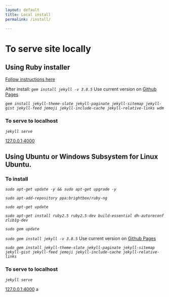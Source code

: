 ```yaml
---
layout: default
title: Local install
permalink: /install/

---
```


# To serve site locally

## Using Ruby installer

[Follow instructions here](https://jekyllrb.com/docs/installation/windows/#installation-via-rubyinstaller)

After install:
_`gem install jekyll -v 3.8.5`_ Use current version on [Github Pages](https://pages.github.com/versions/)

_`gem install jekyll-theme-slate jekyll-paginate jekyll-sitemap jekyll-gist jekyll-feed jemoji jekyll-include-cache jekyll-relative-links wdm`_

### To serve to localhost

_`jekyll serve`_

[127.0.0.1:4000](http://127.0.0.1:4000/)

## Using Ubuntu or Windows Subsystem for Linux Ubuntu.

### To install

_`sudo apt-get update -y && sudo apt-get upgrade -y`_  
  
_`sudo apt-add-repository ppa:brightbox/ruby-ng`_
  
_`sudo apt-get update`_

_`sudo apt-get install ruby2.5 ruby2.5-dev build-essential dh-autoreconf zlib1g-dev`_

_`sudo gem update`_

_`sudo gem install jekyll -v 3.8.5`_ Use current version on [Github Pages](https://pages.github.com/versions/)

_`sudo gem install jekyll-theme-slate jekyll-paginate jekyll-sitemap jekyll-gist jekyll-feed jemoji jekyll-include-cache jekyll-relative-links`_

### To serve to localhost

_`jekyll serve`_

[127.0.0.1:4000](http://127.0.0.1:4000/)
a
